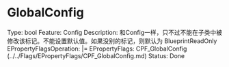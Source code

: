 # GlobalConfig

Type: bool
Feature: Config
Description: 和Config一样，只不过不能在子类中被修改该标记。不能设置默认值。如果没别的标记，则默认为 BlueprintReadOnly
EPropertyFlagsOperation: |=
EPropertyFlags: CPF_GlobalConfig (../../Flags/EPropertyFlags/CPF_GlobalConfig.md)
Status: Done